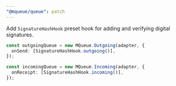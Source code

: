 ```yaml
---
"@mqueue/queue": patch
---
```


Add `SignatureHashHook` preset hook for adding and verifying digital signatures.

```ts
const outgoingQueue = new MQueue.Outgoing(adapter, {
  onSend: [SignatureHashHook.outgoing()],
});

const incomingQueue = new MQueue.Incoming(adapter, {
  onReceipt: [SignatureHashHook.incoming()],
});
```
